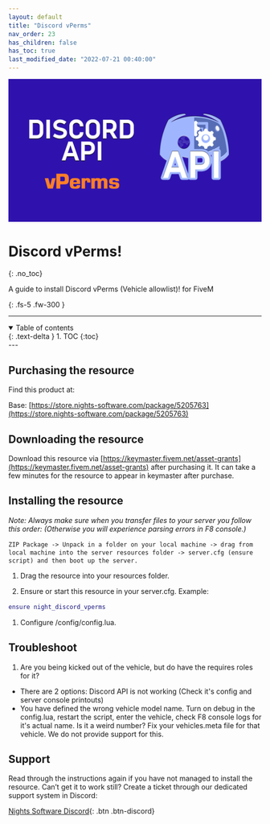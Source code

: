 ```yaml
---
layout: default
title: "Discord vPerms"
nav_order: 23
has_children: false
has_toc: true
last_modified_date: "2022-07-21 00:40:00"
---
```


<img class="cover-img" src="/assets/img/vPerms.png" alt="Discord vPerms! Resource" draggable="false">

# Discord vPerms!
{: .no_toc}

A guide to install Discord vPerms (Vehicle allowlist)! for FiveM

{: .fs-5 .fw-300 }

---
<details open markdown="block">
  <summary>
    Table of contents
  </summary>
  {: .text-delta }
1. TOC
{:toc}
</details>
---

## Purchasing the resource

Find this product at:

Base: [https://store.nights-software.com/package/5205763](https://store.nights-software.com/package/5205763)

## Downloading the resource

Download this resource via [https://keymaster.fivem.net/asset-grants](https://keymaster.fivem.net/asset-grants) after purchasing it. It can take a few minutes for the resource to appear in keymaster after purchase.

## Installing the resource

*Note: Always make sure when you transfer files to your server you follow this order: (Otherwise you will experience parsing errors in F8 console.)*

```
ZIP Package -> Unpack in a folder on your local machine -> drag from local machine into the server resources folder -> server.cfg (ensure script) and then boot up the server.
```

1. Drag the resource into your resources folder.

1. Ensure or start this resource in your server.cfg. Example:
```lua
ensure night_discord_vperms
```

1. Configure /config/config.lua.

## Troubleshoot

1. Are you being kicked out of the vehicle, but do have the requires roles for it? 

- There are 2 options: Discord API is not working (Check it's config and server console printouts)
- You have defined the wrong vehicle model name. Turn on debug in the config.lua, restart the script, enter the vehicle, check F8 console logs for it's actual name. Is it a weird number? Fix your vehicles.meta file for that vehicle. We do not provide support for this.

## Support

Read through the instructions again if you have not managed to install the resource. Can’t get it to work still? Create a ticket through our dedicated support system in Discord:

[Nights Software Discord](https://discord.nights-software.com){: .btn .btn-discord}
